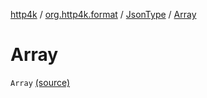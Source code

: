 [http4k](../../index.md) / [org.http4k.format](../index.md) / [JsonType](index.md) / [Array](./-array.md)

# Array

`Array` [(source)](https://github.com/http4k/http4k/blob/master/http4k-core/src/main/kotlin/org/http4k/format/Json.kt#L84)